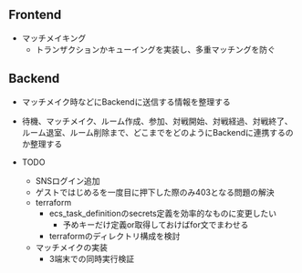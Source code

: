 ## Frontend
- マッチメイキング
  - トランザクションかキューイングを実装し、多重マッチングを防ぐ
## Backend
- マッチメイク時などにBackendに送信する情報を整理する
- 待機、マッチメイク、ルーム作成、参加、対戦開始、対戦経過、対戦終了、ルーム退室、ルーム削除まで、どこまでをどのようにBackendに連携するのか整理する



- TODO
  - SNSログイン追加
  - ゲストではじめるを一度目に押下した際のみ403となる問題の解決
  - terraform
    - ecs_task_definitionのsecrets定義を効率的なものに変更したい
      - 予めキーだけ定義or取得しておけばfor文でまわせる
    - terraformのディレクトリ構成を検討
  - マッチメイクの実装
    - 3端末での同時実行検証

